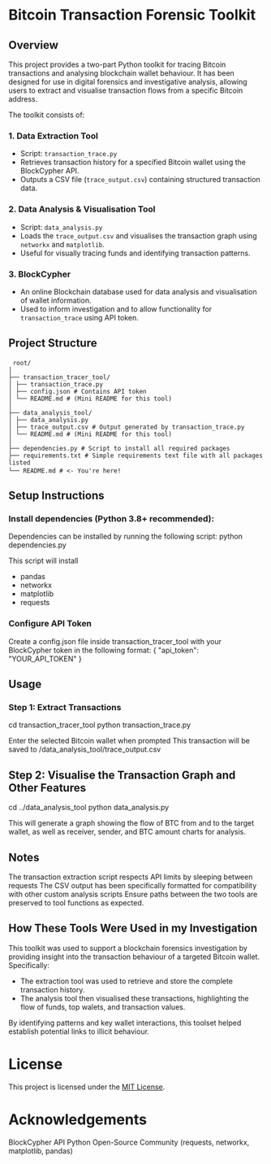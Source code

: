 # Bitcoin Transaction Forensic Toolkit

## Overview
This project provides a two-part Python toolkit for tracing Bitcoin transactions and analysing blockchain wallet behaviour. It has been designed for use in digital forensics and investigative analysis, allowing users to extract and visualise transaction flows from a specific Bitcoin address.

The toolkit consists of:
### 1. **Data Extraction Tool**
- Script: `transaction_trace.py`
- Retrieves transaction history for a specified Bitcoin wallet using the BlockCypher API.
- Outputs a CSV file (`trace_output.csv`) containing structured transaction data.

### 2. **Data Analysis & Visualisation Tool**
- Script: `data_analysis.py`
- Loads the `trace_output.csv` and visualises the transaction graph using `networkx` and `matplotlib`.
- Useful for visually tracing funds and identifying transaction patterns.

### 3. **BlockCypher**
- An online Blockchain database used for data analysis and visualisation of wallet information.
- Used to inform investigation and to allow functionality for `transaction_trace` using API token.

## Project Structure
<pre> <code>root/
│
├── transaction_tracer_tool/
│ ├── transaction_trace.py
│ ├── config.json # Contains API token
│ └── README.md # (Mini README for this tool)
│
├── data_analysis_tool/
│ ├── data_analysis.py
│ ├── trace_output.csv # Output generated by transaction_trace.py
│ └── README.md # (Mini README for this tool)
│
├── dependencies.py # Script to install all required packages
├── requirements.txt # Simple requirements text file with all packages listed
└── README.md # <- You're here! </code> </pre>

## Setup Instructions

### Install dependencies (Python 3.8+ recommended):
Dependencies can be installed by running the following script:
  python dependencies.py
  
This script will install 
- pandas
- networkx
- matplotlib
- requests

### Configure API Token
Create a config.json file inside transaction_tracer_tool with your BlockCypher token in the following format:
  {
  "api_token": "YOUR_API_TOKEN"
  }

## Usage
### Step 1: Extract Transactions
cd transaction_tracer_tool
python transaction_trace.py

Enter the selected Bitcoin wallet when prompted
This transaction will be saved to /data_analysis_tool/trace_output.csv

## Step 2: Visualise the Transaction Graph and Other Features
cd ../data_analysis_tool
python data_analysis.py

This will generate a graph showing the flow of BTC from and to the target wallet, as well as receiver, sender, and BTC amount charts for analysis.

## Notes 
The transaction extraction script respects API limits by sleeping between requests
The CSV output has been specifically formatted for compatibility with other custom analysis scripts
Ensure paths between the two tools are preserved to tool functions as expected.

## How These Tools Were Used in my Investigation
This toolkit was used to support a blockchain forensics investigation by providing insight into the transaction behaviour of a targeted Bitcoin wallet. Specifically:
- The extraction tool was used to retrieve and store the complete transaction history.
- The analysis tool then visualised these transactions, highlighting the flow of funds, top walets, and transaction values.

By identifying patterns and key wallet interactions, this toolset helped establish potential links to illicit behaviour.

# License
This project is licensed under the [MIT License](https://opensource.org/license/mit).

# Acknowledgements
BlockCypher API
Python Open-Source Community (requests, networkx, matplotlib, pandas)
